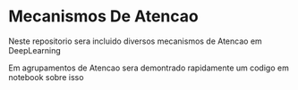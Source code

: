 # Mecanismos De Atencao

Neste repositorio sera incluido diversos mecanismos de Atencao em DeepLearning

Em agrupamentos de Atencao sera demontrado rapidamente um codigo em notebook sobre isso
